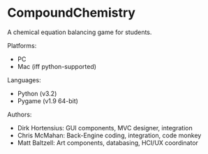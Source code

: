 CompoundChemistry
=================

A chemical equation balancing game for  students.

Platforms:
- PC
- Mac (iff python-supported)

Languages:
- Python (v3.2)
- Pygame (v1.9 64-bit)

Authors:
- Dirk Hortensius: GUI components, MVC designer, integration
- Chris McMahan:   Back-Engine coding, integration, code monkey
- Matt Baltzell:   Art components, databasing, HCI/UX coordinator
